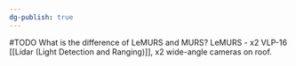 ```yaml
---
dg-publish: true
---
```

#TODO What is the difference of LeMURS and MURS? 
LeMURS - x2 VLP-16 [[Lidar (Light Detection and Ranging)]], x2 wide-angle cameras on roof.